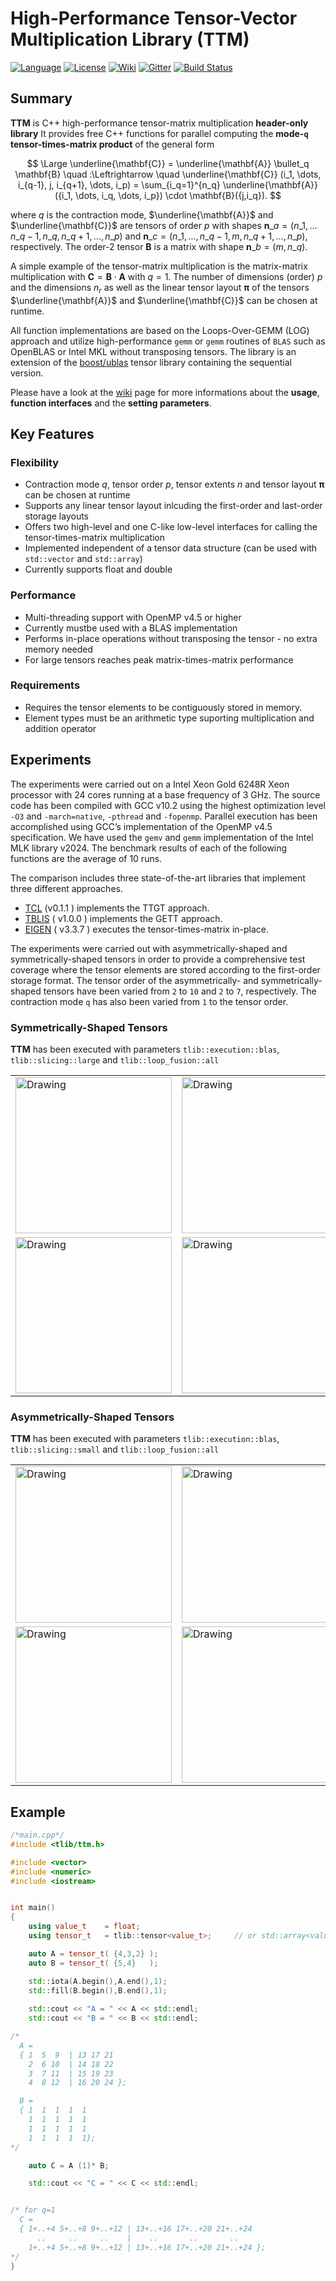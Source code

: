 High-Performance Tensor-Vector Multiplication Library (TTM)
=====
[![Language](https://img.shields.io/badge/C%2B%2B-17-blue.svg)](https://en.wikipedia.org/wiki/C%2B%2B#Standardization)
[![License](https://img.shields.io/badge/license-GPL-blue.svg)](https://github.com/bassoy/ttm/blob/master/LICENSE)
[![Wiki](https://img.shields.io/badge/ttm-wiki-blue.svg)](https://github.com/bassoy/ttm/wiki)
[![Gitter](https://img.shields.io/badge/ttm-chat%20on%20gitter-4eb899.svg)](https://gitter.im/bassoy)
[![Build Status](https://github.com/bassoy/ttm/actions/workflows/test.yml/badge.svg)](https://github.com/bassoy/ttm/actions)

## Summary
**TTM** is C++ high-performance tensor-matrix multiplication **header-only library**
It provides free C++ functions for parallel computing the **mode-`q` tensor-times-matrix product** of the general form

$$
\Large
\underline{\mathbf{C}} = \underline{\mathbf{A}} \bullet_q \mathbf{B} \quad :\Leftrightarrow \quad
\underline{\mathbf{C}} (i_1, \dots, i_{q-1}, j, i_{q+1}, \dots, i_p) = \sum_{i_q=1}^{n_q} \underline{\mathbf{A}}({i_1, \dots, i_q,  \dots, i_p}) \cdot \mathbf{B}({j,i_q}).
$$

where $q$ is the contraction mode, $\underline{\mathbf{A}}$ and $\underline{\mathbf{C}}$ are tensors of order $p$ with shapes $\mathbf{n}\_a= (n\_1,\dots n\_{q-1},n\_q ,n\_{q+1},\dots,n\_p)$ and $\mathbf{n}\_c = (n\_1,\dots,n\_{q-1},m,n\_{q+1},\dots,n\_p)$, respectively.
The order-$2$ tensor $\mathbf{B}$ is a matrix with shape $\mathbf{n}\_b = (m,n\_{q})$.

A simple example of the tensor-matrix multiplication is the matrix-matrix multiplication with $\mathbf{C} = \mathbf{B} \cdot \mathbf{A}$ with $q=1$.
The number of dimensions (order) $p$ and the dimensions $n_r$ as well as the linear tensor layout $\mathbf{\pi}$ of the tensors $\underline{\mathbf{A}}$ and $\underline{\mathbf{C}}$ can be chosen at runtime.

All function implementations are based on the Loops-Over-GEMM (LOG) approach and utilize high-performance `gemm` or `gemm` routines of `BLAS` such as OpenBLAS or Intel MKL without transposing tensors.
The library is an extension of the [boost/ublas](https://github.com/boostorg/ublas) tensor library containing the sequential version. 

Please have a look at the [wiki](https://github.com/bassoy/ttm/wiki) page for more informations about the **usage**, **function interfaces** and the **setting parameters**.

## Key Features

### Flexibility
* Contraction mode $q$, tensor order $p$, tensor extents $n$ and tensor layout $\mathbf{\pi}$ can be chosen at runtime
* Supports any linear tensor layout inlcuding the first-order and last-order storage layouts
* Offers two high-level and one C-like low-level interfaces for calling the tensor-times-matrix multiplication
* Implemented independent of a tensor data structure (can be used with `std::vector` and `std::array`)
* Currently supports float and double

### Performance
* Multi-threading support with OpenMP v4.5 or higher
* Currently mustbe used with a BLAS implementation
* Performs in-place operations without transposing the tensor - no extra memory needed
* For large tensors reaches peak matrix-times-matrix performance

### Requirements
* Requires the tensor elements to be contiguously stored in memory.
* Element types must be an arithmetic type suporting multiplication and addition operator

## Experiments

The experiments were carried out on a Intel Xeon Gold 6248R Xeon processor with 24 cores running at  a base frequency of 3 GHz.
The source code has been compiled with GCC v10.2 using the highest optimization level `-O3` and `-march=native`, `-pthread` and `-fopenmp`. 
Parallel execution has been accomplished using GCC’s implementation of the OpenMP v4.5 specification. 
We have used the `gemv` and `gemm` implementation of the Intel MLK library v2024. 
The benchmark results of each of the following functions are the average of 10 runs.

The comparison includes three state-of-the-art libraries that implement three different approaches. 
* [TCL](https://github.com/springer13/tcl) (v0.1.1 ) implements the TTGT approach. 
* [TBLIS](https://github.com/devinamatthews/tblis) ( v1.0.0 ) implements the GETT approach.
* [EIGEN](https://bitbucket.org/eigen/eigen/src/default/) ( v3.3.7 ) executes the tensor-times-matrix in-place.

The experiments were carried out with asymmetrically-shaped and symmetrically-shaped tensors in order to provide a comprehensive test coverage where
the tensor elements are stored according to the first-order storage format.
The tensor order of the asymmetrically- and symmetrically-shaped tensors have been varied from `2` to `10` and `2` to `7`, respectively.
The contraction mode `q` has also been varied from `1` to the tensor order.

### Symmetrically-Shaped Tensors

**TTM** has been executed with parameters `tlib::execution::blas`, `tlib::slicing::large` and `tlib::loop_fusion::all`

<table>
<tr>
<td><img src="https://github.com/bassoy/ttm/blob/master/misc/symmetric_throughput_single_precision.png" alt="Drawing" style="width: 250px;"/> </td>
<td><img src="https://github.com/bassoy/ttm/blob/master/misc/symmetric_speedup_single_precision.png" alt="Drawing" style="width: 250px;"/> </td>
</tr>
<tr> 
<td> <img src="https://github.com/bassoy/ttm/blob/master/misc/symmetric_throughput_double_precision.png" alt="Drawing" style="width: 250px;"/> </td>
<td> <img src="https://github.com/bassoy/ttm/blob/master/misc/symmetric_speedup_double_precision.png" alt="Drawing" style="width: 250px;"/> </td>
</tr>
</table>

### Asymmetrically-Shaped Tensors

**TTM** has been executed with parameters `tlib::execution::blas`, `tlib::slicing::small` and `tlib::loop_fusion::all`

<table>
<tr>
<td><img src="https://github.com/bassoy/ttm/blob/master/misc/nonsymmetric_throughput_single_precision.png" alt="Drawing" style="width: 250px;"/> </td>
<td><img src="https://github.com/bassoy/ttm/blob/master/misc/nonsymmetric_speedup_single_precision.png" alt="Drawing" style="width: 250px;"/> </td>
</tr>
<tr> 
<td> <img src="https://github.com/bassoy/ttm/blob/master/misc/nonsymmetric_throughput_double_precision.png" alt="Drawing" style="width: 250px;"/> </td>
<td> <img src="https://github.com/bassoy/ttm/blob/master/misc/nonsymmetric_speedup_double_precision.png" alt="Drawing" style="width: 250px;"/> </td>
</tr>
</table>



## Example 
```cpp
/*main.cpp*/
#include <tlib/ttm.h>

#include <vector>
#include <numeric>
#include <iostream>


int main()
{
    using value_t    = float;
    using tensor_t   = tlib::tensor<value_t>;     // or std::array<value_t,N>

    auto A = tensor_t( {4,3,2} );
    auto B = tensor_t( {5,4}   );

    std::iota(A.begin(),A.end(),1);
    std::fill(B.begin(),B.end(),1);
    
    std::cout << "A = " << A << std::endl;
    std::cout << "B = " << B << std::endl;

/*
  A =
  { 1  5  9  | 13 17 21
    2  6 10  | 14 18 22
    3  7 11  | 15 19 23
    4  8 12  | 16 20 24 };

  B =
  { 1  1  1  1  1
    1  1  1  1  1
    1  1  1  1  1
    1  1  1  1  1};
*/

    auto C = A (1)* B;

    std::cout << "C = " << C << std::endl;


/* for q=1
  C =
  { 1+..+4 5+..+8 9+..+12 | 13+..+16 17+..+20 21+..+24
      ..     ..     ..    |    ..       ..       ..
    1+..+4 5+..+8 9+..+12 | 13+..+16 17+..+20 21+..+24 };
*/
}
```
